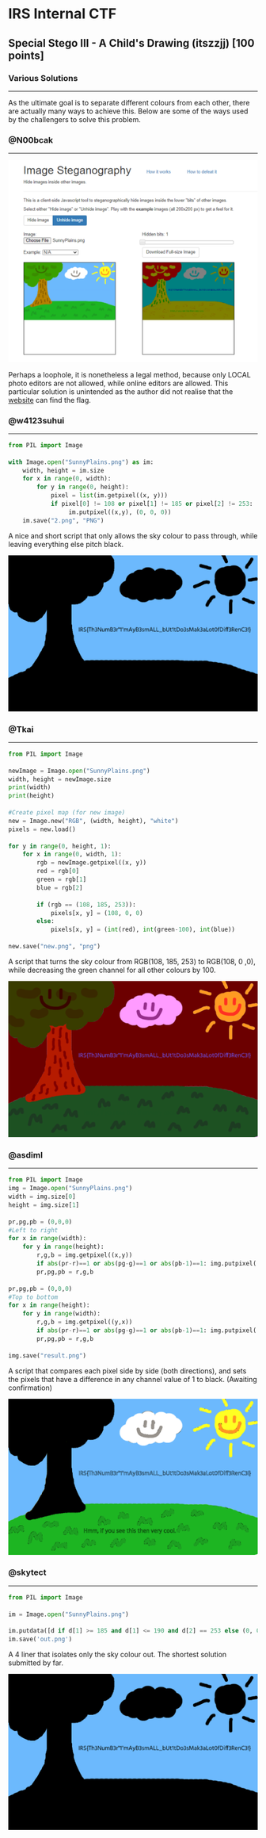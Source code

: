 # IRS Internal CTF

## Special Stego III - A Child's Drawing (itszzjj) [100 points]

### Various Solutions 

_____

As the ultimate goal is to separate different colours from each other, there are actually many ways to achieve this. Below are some of the ways used by the challengers to solve this problem.

### @N00bcak

___

<img src="images/n00bcak.png" alt="n00bcak" style="zoom:150%;" />

Perhaps a loophole, it is nonetheless a legal method, because only LOCAL photo editors are not allowed, while online editors are allowed. This particular solution is unintended as the author did not realise that the [website](https://incoherency.co.uk/image-steganography/) can find the flag.



### @w4123suhui

_____

```python
from PIL import Image

with Image.open("SunnyPlains.png") as im:
    width, height = im.size
    for x in range(0, width):
        for y in range(0, height):
            pixel = list(im.getpixel((x, y)))
            if pixel[0] != 108 or pixel[1] != 185 or pixel[2] != 253:
                 im.putpixel((x,y), (0, 0, 0))
    im.save("2.png", "PNG")
```

A nice and short script that only allows the sky colour to pass through, while leaving everything else pitch black.

![w4123suhui](images/w4123suhui.png)



### @Tkai

_____

```python
from PIL import Image

newImage = Image.open("SunnyPlains.png")
width, height = newImage.size
print(width)
print(height)

#Create pixel map (for new image)
new = Image.new("RGB", (width, height), "white")
pixels = new.load()

for y in range(0, height, 1):
    for x in range(0, width, 1):
        rgb = newImage.getpixel((x, y))
        red = rgb[0]
        green = rgb[1]
        blue = rgb[2]

        if (rgb == (108, 185, 253)):
            pixels[x, y] = (108, 0, 0)
        else:
            pixels[x, y] = (int(red), int(green-100), int(blue))

new.save("new.png", "png")
```

A script that turns the sky colour from RGB(108, 185, 253) to RGB(108, 0 ,0), while decreasing the green channel for all other colours by 100.

![tkai](images/tkai.png)



### @asdiml

______

```python
from PIL import Image
img = Image.open("SunnyPlains.png")
width = img.size[0]
height = img.size[1]

pr,pg,pb = (0,0,0)
#Left to right
for x in range(width):
    for y in range(height):
        r,g,b = img.getpixel((x,y))
        if abs(pr-r)==1 or abs(pg-g)==1 or abs(pb-1)==1: img.putpixel((x,y),(0,0,0))
        pr,pg,pb = r,g,b

pr,pg,pb = (0,0,0)
#Top to bottom
for x in range(height):
    for y in range(width):
        r,g,b = img.getpixel((y,x))
        if abs(pr-r)==1 or abs(pg-g)==1 or abs(pb-1)==1: img.putpixel((y,x),(0,0,0))
        pr,pg,pb = r,g,b

img.save("result.png")
```

A script that compares each pixel side by side (both directions), and sets the pixels that have a difference in any channel value of 1 to black. (Awaiting confirmation)

![asdiml](images/asdiml.png)



### @skytect

________

```python
from PIL import Image

im = Image.open("SunnyPlains.png")

im.putdata([d if d[1] >= 185 and d[1] <= 190 and d[2] == 253 else (0, 0, 0) for d in im.getdata()])
im.save('out.png')
```

A 4 liner that isolates only the sky colour out. The shortest solution submitted by far.

![skytect](images/skytect.png)